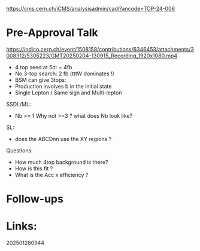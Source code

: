 https://cms.cern.ch/iCMS/analysisadmin/cadi?ancode=TOP-24-006


# Pre-Approval Talk
https://indico.cern.ch/event/1508158/contributions/6346453/attachments/3008312/5305223/GMT20250204-130915_Recording_1920x1080.mp4

- 4 top seed at 5σ: ~ 4fb 
- No 3-top search: 2 fb (tttW dominates !)
- BSM can give 3tops: 
- Production involves b in the initial state
- Single Lepton / Same sign and Multi-lepton

SSDL/ML: 
- Nb >= 1   Why not >=3 ? what does Nb look like?

SL: 
- does the ABCDnn use the XY regions ?

Questions: 
- How much 4top background is there?
- How is this fit ?
- What is the Acc x efficiency ?
# Follow-ups


# Links: 



202501280944
